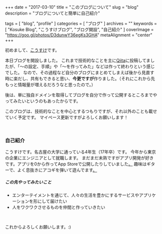 +++
date = "2017-03-10"
title = "このブログについて"
slug = "blog"
description = "ブログについてと簡単に自己紹介"

tags = [
	"blog",
	"profile"
]
categories = [
	"ブログ"
]
archives = ""
keywords = [
	"Kosuke Blog",
	"こうすけブログ",
	"ブログ開設",
	"自己紹介"
]
coverImage = "https://goo.gl/photos/D3dunwY36egKs3GHA"
metaAlignment = "center"
+++

初めまして、[こうすけ](https://twitter.com/gt1028kn)です。

本日ブログを開設しました。
これまで技術的なことを主に[Qiita](http://qiita.com/KosukeQiita)に投稿してましたが、「〜の設定、手順」や「〜を作ってみた」などは作って終わりという感じでした。
なので、その過程など自分のブログにまとめてしまえば後から見直す時に楽だし、共有もできると思い、**今更ですが**作りました。（それにこれから先もっと情報量が増えるだろうなと思ったので。）

後は、単に独自ドメインを取得してブログを自分で作って公開するところまでやってみたいというのもあったからです。

このブログは、技術的なことを中心とするつもりですが、それ以外のことも載せていく予定です。
マイペース更新ですがよろしくお願いします！

<br>

### 自己紹介

こうすけです。名古屋の大学に通っている4年生（17年卒）です。
今年から東京の企業にエンジニアとして就職します。
まだまだ未熟ですがアプリ開発が好きです。アプリを0から作ってApp Storeで公開したりしていました[。](http://applion.jp/iphone/app/1089093474/)
趣味はギターで、よく息抜きにアコギを弾いて遊んでます[。](https://soundcloud.com/guitar_memo/acoustic-ver)

##### この先やってみたいこと

- エンターテイメントを通じて、人々の生活を豊かにするサービスやアプリケーションを形にして届けたい
- 人をワクワクさせるものを仲間と作っていきたい

<br>

これからよろしくお願いします。:)